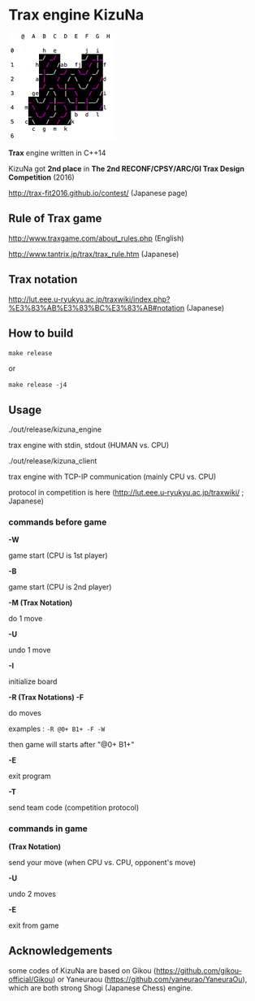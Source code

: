 # Trax engine KizuNa

![Board Expression by Kizuna](kizuna_trax.png)

**Trax** engine written in C++14

KizuNa got **2nd place** in **The 2nd RECONF/CPSY/ARC/GI Trax Design Competition** (2016)

http://trax-fit2016.github.io/contest/ (Japanese page)

## Rule of Trax game

http://www.traxgame.com/about_rules.php (English)

http://www.tantrix.jp/trax/trax_rule.htm (Japanese)

## Trax notation

http://lut.eee.u-ryukyu.ac.jp/traxwiki/index.php?%E3%83%AB%E3%83%BC%E3%83%AB#notation (Japanese)

## How to build

`make release`

or

`make release -j4`

## Usage

./out/release/kizuna_engine

trax engine with stdin, stdout (HUMAN vs. CPU)

./out/release/kizuna_client

trax engine with TCP-IP communication (mainly CPU vs. CPU)

protocol in competition is here (http://lut.eee.u-ryukyu.ac.jp/traxwiki/ ; Japanese)

### commands before game

**-W**

game start (CPU is 1st player)

**-B**

game start (CPU is 2nd player)

**-M (Trax Notation)**

do 1 move

**-U**

undo 1 move

**-I**

initialize board

**-R (Trax Notations) -F**

do moves

examples : `-R @0+ B1+ -F -W`

then game will starts after "@0+ B1+"

**-E**

exit program

**-T**

send team code (competition protocol)

### commands in game

**(Trax Notation)**

send your move (when CPU vs. CPU, opponent's move)

**-U**

undo 2 moves

**-E**

exit from game

## Acknowledgements

some codes of KizuNa are based on Gikou (https://github.com/gikou-official/Gikou) or Yaneuraou (https://github.com/yaneurao/YaneuraOu), which are both strong Shogi (Japanese Chess) engine.
